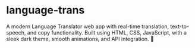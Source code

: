 # language-trans
A modern Language Translator web app with real-time translation, text-to-speech, and copy functionality. Built using HTML, CSS, JavaScript, with a sleek dark theme, smooth animations, and API integration. 🚀  
